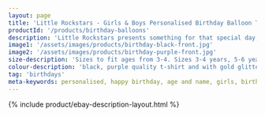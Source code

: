 ```yaml
---
layout: page
title: 'Little Rockstars - Girls & Boys Personalised Birthday Balloon T-Shirt'
productId: '/products/birthday-balloons'
description: 'Little Rockstars presents something for that special day, a personalised girls and boys birthday t-shirt decorated with glitter balloons and stars, and personalised with the name and age of your choice.'
image1: '/assets/images/products/birthday-black-front.jpg'
image2: '/assets/images/products/birthday-purple-front.jpg'
size-description: 'Sizes to fit ages from 3-4. Sizes 3-4 years, 5-6 years, 7-8 years, 9-11 years'
colour-description: 'black, purple quality t-shirt and with gold glitter lettering.'
tag: 'birthdays'
meta-keywords: personalised, happy birthday, age and name, girls, birthday, glitter, sparkle, balloons
---
```


{% include product/ebay-description-layout.html %}
